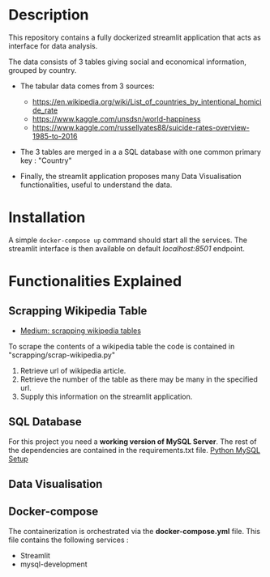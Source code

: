# Description

This repository contains a fully dockerized streamlit application that acts as interface for data analysis. 

The data consists of 3 tables giving social and economical information, grouped by country. 

* The tabular data comes from 3 sources:
  * https://en.wikipedia.org/wiki/List_of_countries_by_intentional_homicide_rate
  * https://www.kaggle.com/unsdsn/world-happiness
  * https://www.kaggle.com/russellyates88/suicide-rates-overview-1985-to-2016
  
* The 3 tables are merged in a a SQL database with one common primary key : "Country"

* Finally, the streamlit application proposes many Data Visualisation functionalities, useful to understand the data.

  

# Installation

A simple `docker-compose up` command should start all the services. The streamlit interface is then available on default *localhost:8501* endpoint.



# Functionalities Explained

## Scrapping Wikipedia Table

* [Medium: scrapping wikipedia tables](https://medium.com/analytics-vidhya/web-scraping-wiki-tables-using-beautifulsoup-and-python-6b9ea26d8722)

To scrape the contents of a wikipedia table the code is contained in  "scrapping/scrap-wikipedia.py"

1. Retrieve url of wikipedia article. 
2. Retrieve the number of the table as there may be many in the specified url.
3. Supply this information on the streamlit application.



## SQL Database

For this project you need a **working version of MySQL Server**. The rest of the dependencies are contained in the requirements.txt file. [Python MySQL Setup](https://www.youtube.com/watch?v=3vsC05rxZ8c&ab_channel=TechWithTim)



## Data Visualisation





## Docker-compose

The containerization is orchestrated via the **docker-compose.yml** file. This file contains the following services :

* Streamlit
* mysql-development